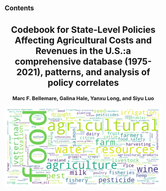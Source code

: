 ## Contents 

# <center>Codebook for State-Level Policies Affecting Agricultural Costs and Revenues in the U.S.:a comprehensive database (1975-2021), patterns, and analysis of policy correlates<center>

### <center>Marc F. Bellemare, Galina Hale, Yanxu Long, and Siyu Luo<center>

![](/pics/booklogo.png)

```{tableofcontents}
```
